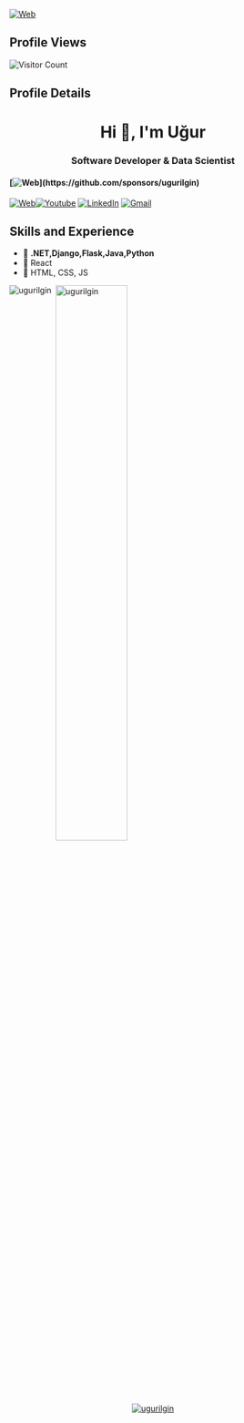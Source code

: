 [<img alt="Web" src="https://img.shields.io/static/v1?label=Sponsor&message=%E2%9D%A4&logo=GitHub&link"/>](https://github.com/sponsors/ugurilgin)
## Profile Views
 ![Visitor Count](https://profile-counter.glitch.me/{ugurilgin}/count.svg)
## Profile Details
<h1 align="center">Hi 👋, I'm Uğur</h1>
<h3 align="center">Software Developer & Data Scientist</h3>
<h4>[<img alt="Web" src="https://img.shields.io/static/v1?label=Sponsor&message=%E2%9D%A4&logo=GitHub&link"/>](https://github.com/sponsors/ugurilgin)</h4>


[<img alt="Web" src="https://img.shields.io/badge/website-000000?style=for-the-badge&logo=About.me&logoColor=white"/>](https://www.ugurilgin.com/EN/)[<img alt="Youtube" src="https://img.shields.io/badge/Youtube%20-%23FF0000.svg?&style=for-the-badge&logo=YouTube&logoColor=white"/>](https://www.youtube.com/channel/UCiZGhGvJcX8Q1-XicMqabjg) [<img alt="LinkedIn" src="https://img.shields.io/badge/linkedin%20-%230077B5.svg?&style=for-the-badge&logo=linkedin&logoColor=white"/>](https://www.linkedin.com/in/ugur-ilgin/) [<img alt="Gmail" src="https://img.shields.io/badge/@ugurilgin94@GMAİL.COM-D14836?style=for-the-badge&logo=gmail&logoColor=white" />](ugurilgin94@gmail.com)


## Skills and Experience

- 🌱  **.NET,Django,Flask,Java,Python**
- 🌱 React
- 🌱 HTML, CSS, JS




<p><img align="left" src="https://github-readme-stats.vercel.app/api/top-langs?username=ugurilgin&show_icons=true&locale=en&layout=compact" alt="ugurilgin" style="max-width:100%;"/></p>

<p>&nbsp;<img align="center" width="50%" src="https://github-readme-stats.vercel.app/api?username=ugurilgin&show_icons=true&locale=en" alt="ugurilgin" style="max-width:100%;"/></p>

<p align="center"> <a href="https://github.com/ryo-ma/github-profile-trophy"><img src="https://github-profile-trophy.vercel.app/?username=ugurilgin" alt="ugurilgin" /></a> </p>


